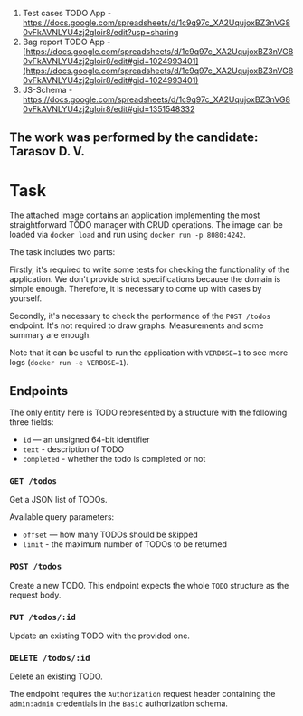 1. Test cases TODO App - https://docs.google.com/spreadsheets/d/1c9q97c_XA2UqujoxBZ3nVG80vFkAVNLYU4zj2gloir8/edit?usp=sharing
2. Bag report TODO App - [https://docs.google.com/spreadsheets/d/1c9q97c_XA2UqujoxBZ3nVG80vFkAVNLYU4zj2gloir8/edit#gid=1024993401](https://docs.google.com/spreadsheets/d/1c9q97c_XA2UqujoxBZ3nVG80vFkAVNLYU4zj2gloir8/edit#gid=1024993401)
3. JS-Schema - https://docs.google.com/spreadsheets/d/1c9q97c_XA2UqujoxBZ3nVG80vFkAVNLYU4zj2gloir8/edit#gid=1351548332

## The work was performed by the candidate: Tarasov D. V.

# Task
The attached image contains an application implementing the most straightforward TODO manager with CRUD operations. The image can be loaded via `docker load` and run using `docker run -p 8080:4242`.

The task includes two parts:

Firstly, it's required to write some tests for checking the functionality of the application. We don't provide strict specifications because the domain is simple enough. Therefore, it is necessary to come up with cases by yourself.

Secondly, it's necessary to check the performance of the `POST /todos` endpoint. It's not required to draw graphs. Measurements and some summary are enough.

Note that it can be useful to run the application with `VERBOSE=1` to see more logs (`docker run -e VERBOSE=1`).

## Endpoints
The only entity here is TODO  represented by a structure with the following three fields:
* `id` — an unsigned 64-bit identifier
* `text` - description of TODO
* `completed` - whether the todo is completed or not

### `GET /todos`

Get a JSON list of TODOs.

Available query parameters:
* `offset` — how many TODOs should be skipped
* `limit` - the maximum number of TODOs to be returned

### `POST /todos`

Create a new TODO. This endpoint expects the whole `TODO` structure as the request body.

### `PUT /todos/:id`

Update an existing TODO with the provided one.

### `DELETE /todos/:id`

Delete an existing TODO.

The endpoint requires the `Authorization` request header containing the `admin:admin` credentials in the `Basic` authorization schema.